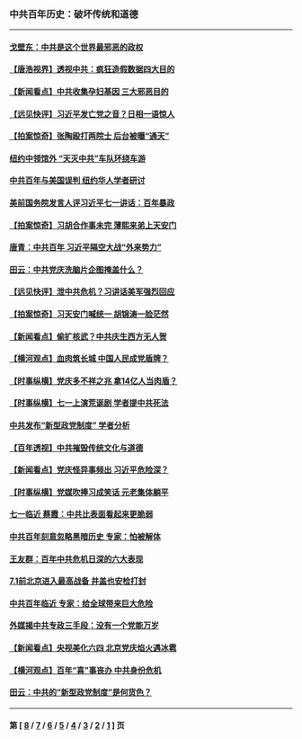 ### 中共百年历史：破坏传统和道德
---
#### [戈壁东：中共是这个世界最邪恶的政权](../../pages/nf1176114/n13085641.md?08290430) 
#### [【唐浩视界】透视中共：疯狂造假数据四大目的](../../pages/nf1176114/n13080590.md?08290430) 
#### [【新闻看点】中共收集孕妇基因 三大邪恶目的](../../pages/nf1176114/n13077182.md?08290430) 
#### [【远见快评】习近平发亡党之音？日相一语惊人](../../pages/nf1176114/n13074809.md?08290430) 
#### [【拍案惊奇】张陶殴打两院士 后台被曝“通天”](../../pages/nf1176114/n13070496.md?08290430) 
#### [纽约中领馆外 “天灭中共”车队环绕车游](../../pages/nf1176114/n13070693.md?08290430) 
#### [中共百年与美国误判 纽约华人学者研讨](../../pages/nf1176114/n13067969.md?08290430) 
#### [美前国务院发言人评习近平七一讲话：百年暴政](../../pages/nf1176114/n13066986.md?08290430) 
#### [【拍案惊奇】习胡合作事未完 薄熙来弟上天安门](../../pages/nf1176114/n13065867.md?08290430) 
#### [唐青：中共百年 习近平隔空大战“外来势力”](../../pages/nf1176114/n13065976.md?08290430) 
#### [田云：中共党庆洗脑片企图掩盖什么？](../../pages/nf1176114/n13064395.md?08290430) 
#### [【远见快评】泄中共危机？习讲话美军强烈回应](../../pages/nf1176114/n13064269.md?08290430) 
#### [【拍案惊奇】习天安门喊统一 胡锦涛一脸茫然](../../pages/nf1176114/n13063233.md?08290430) 
#### [【新闻看点】偷扩核武？中共庆生西方无人贺](../../pages/nf1176114/n13061263.md?08290430) 
#### [【横河观点】血肉筑长城 中国人民成党盾牌？](../../pages/nf1176114/n13061779.md?08290430) 
#### [【时事纵横】党庆多不祥之兆 拿14亿人当肉盾？](../../pages/nf1176114/n13061709.md?08290430) 
#### [【时事纵横】七一上演荒诞剧 学者提中共死法](../../pages/nf1176114/n13058990.md?08290430) 
#### [中共发布“新型政党制度” 学者分析](../../pages/nf1176114/n13056354.md?08290430) 
#### [【百年透视】中共摧毁传统文化与道德](../../pages/nf1176114/n13057253.md?08290430) 
#### [【新闻看点】党庆怪异事频出 习近平危险深？](../../pages/nf1176114/n13056781.md?08290430) 
#### [【时事纵横】党媒吹捧习成笑话 元老集体躺平](../../pages/nf1176114/n13056792.md?08290430) 
#### [七一临近 蔡霞：中共比表面看起来更脆弱](../../pages/nf1176114/n13056418.md?08290430) 
#### [中共百年刻意忽略黑暗历史 专家：怕被解体](../../pages/nf1176114/n13056056.md?08290430) 
#### [王友群：百年中共危机日深的六大表现](../../pages/nf1176114/n13054263.md?08290430) 
#### [7.1前北京进入最高战备 井盖也安检打封](../../pages/nf1176114/n13053641.md?08290430) 
#### [中共百年临近 专家：给全球带来巨大危险](../../pages/nf1176114/n13053663.md?08290430) 
#### [外媒揭中共专政三手段：没有一个党能万岁](../../pages/nf1176114/n13049352.md?08290430) 
#### [【新闻看点】央视美化六四 北京党庆焰火遇冰雹](../../pages/nf1176114/n13048310.md?08290430) 
#### [【横河观点】百年“喜”事丧办 中共身份危机](../../pages/nf1176114/n13049869.md?08290430) 
#### [田云：中共的“新型政党制度”是何货色？](../../pages/nf1176114/n13049010.md?08290430) 

---
#### 第 [ [8](./8.md?08290430) / [7](./7.md?08290430) / [6](./6.md?08290430) / [5](./5.md?08290430) / [4](./4.md?08290430) / [3](./3.md?08290430) / [2](./2.md?08290430) / [1](./1.md?08290430) ] 页
